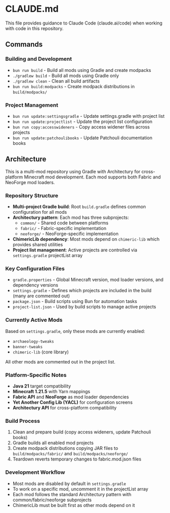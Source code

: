 # CLAUDE.md

This file provides guidance to Claude Code (claude.ai/code) when working with code in this repository.

## Commands

### Building and Development
- `bun run build` - Build all mods using Gradle and create modpacks
- `./gradlew build` - Build all mods using Gradle only
- `./gradlew clean` - Clean all build artifacts
- `bun run build:modpacks` - Create modpack distributions in `build/modpacks/`

### Project Management
- `bun run update:settingsgradle` - Update settings.gradle with project list
- `bun run update:projectlist` - Update the project list configuration
- `bun run copy:accesswideners` - Copy access widener files across projects
- `bun run update:patchoulibooks` - Update Patchouli documentation books

## Architecture

This is a multi-mod repository using Gradle with Architectury for cross-platform Minecraft mod development. Each mod supports both Fabric and NeoForge mod loaders.

### Repository Structure
- **Multi-project Gradle build**: Root `build.gradle` defines common configuration for all mods
- **Architectury pattern**: Each mod has three subprojects:
  - `common/` - Shared code between platforms
  - `fabric/` - Fabric-specific implementation
  - `neoforge/` - NeoForge-specific implementation
- **ChimericLib dependency**: Most mods depend on `chimeric-lib` which provides shared utilities
- **Project list management**: Active projects are controlled via `settings.gradle` projectList array

### Key Configuration Files
- `gradle.properties` - Global Minecraft version, mod loader versions, and dependency versions
- `settings.gradle` - Defines which projects are included in the build (many are commented out)
- `package.json` - Build scripts using Bun for automation tasks
- `project-list.json` - Used by build scripts to manage active projects

### Currently Active Mods
Based on `settings.gradle`, only these mods are currently enabled:
- `archaeology-tweaks`
- `banner-tweaks`
- `chimeric-lib` (core library)

All other mods are commented out in the project list.

### Platform-Specific Notes
- **Java 21** target compatibility
- **Minecraft 1.21.5** with Yarn mappings
- **Fabric API** and **NeoForge** as mod loader dependencies
- **Yet Another Config Lib (YACL)** for configuration screens
- **Architectury API** for cross-platform compatibility

### Build Process
1. Clean and prepare build (copy access wideners, update Patchouli books)
2. Gradle builds all enabled mod projects
3. Create modpack distributions copying JAR files to `build/modpacks/fabric/` and `build/modpacks/neoforge/`
4. Teardown reverts temporary changes to fabric.mod.json files

### Development Workflow
- Most mods are disabled by default in `settings.gradle`
- To work on a specific mod, uncomment it in the projectList array
- Each mod follows the standard Architectury pattern with common/fabric/neoforge subprojects
- ChimericLib must be built first as other mods depend on it